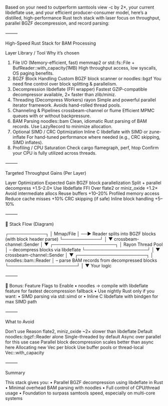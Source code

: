 Based on your need to outperform samtools view -c by 2×, your current libdeflate use, and your efficient producer-consumer model, here’s a distilled, high-performance Rust tech stack with laser focus on throughput, parallel BGZF decompression, and record parsing:

⸻

High-Speed Rust Stack for BAM Processing

Layer	Library / Tool	Why it’s chosen
1. File I/O (Memory-efficient, fast)	memmap2 or std::fs::File + BufReader::with_capacity(1MB)	High throughput access, low syscalls, OS paging benefits.
2. BGZF Block Handling	Custom BGZF block scanner or noodles::bgzf	You need fine control over block splitting & parallelism.
3. Decompression	libdeflate (FFI wrapper)	Fastest GZIP-compatible decompressor available, 2× faster than zlib/miniz.
4. Threading (Decompress Workers)	rayon	Simple and powerful parallel iterator framework. Avoids hand-rolled thread pools.
5. Channeling & Pipelines	crossbeam-channel or flume	Efficient MPMC queues with or without backpressure.
6. BAM Parsing	noodles::bam	Clean, idiomatic Rust parsing of BAM records. Use LazyRecord to minimize allocation.
7. Optional SIMD / CRC Optimization	Inline C libdeflate with SIMD or zune-inflate	For hand-tuned performance where needed (e.g., CRC skipping, SIMD inflates).
8. Profiling / CPU Saturation Check	cargo flamegraph, perf, htop	Confirm your CPU is fully utilized across threads.

⸻

Targeted Throughput Gains (Per Layer)

Layer	Optimization	Expected Gain
BGZF block parallelization	Split + parallel decompress	+1.5–2.0×
Use libdeflate FFI	Over flate2 or miniz_oxide	+1.2×
Avoid intermediate allocs	Reuse buffers	+10–20%
Profiled memory access	Reduce cache misses	+10%
CRC skipping (if safe)	Inline block handling	+5–10%

⸻

🧱 Stack Flow (Diagram)

┌────────────┐
│ Mmap/File  │ ──► Reader splits into BGZF blocks (with block header parse)
└────────────┘
         │
         ▼
  crossbeam-channel::Sender
         │
         ▼
┌────────────────────┐
│ Rayon Thread Pool  │ – decompress blocks via libdeflate
└────────────────────┘
         │
         ▼
  crossbeam-channel::Sender
         │
         ▼
┌──────────────────────┐
│ noodles::bam::Reader │ – parse BAM records from decompressed blocks
└──────────────────────┘
         │
         ▼
     Your logic


⸻

🧪 Bonus: Feature Flags to Enable
	•	noodles → compile with libdeflate feature for fastest decompression fallback
	•	Use nightly Rust only if you want:
	•	SIMD parsing via std::simd or
	•	Inline C libdeflate with bindgen for max SIMD path

⸻

What to Avoid

Don’t use	Reason
flate2, miniz_oxide	~2× slower than libdeflate
Default noodles::bgzf::Reader alone	Single-threaded by default
Async over parallel for this use case	Parallel block decompression scales better than async here
Allocating new Vec<u8> per block	Use buffer pools or thread-local Vec::with_capacity

⸻

Summary

This stack gives you:
	•	Parallel BGZF decompression using libdeflate in Rust
	•	Minimal overhead BAM parsing with noodles
	•	Full control of CPU/thread usage
	•	Foundation to surpass samtools speed, especially on multi-core systems
